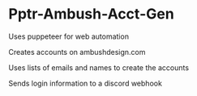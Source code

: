 # Pptr-Ambush-Acct-Gen

Uses puppeteer for web automation

Creates accounts on ambushdesign.com 

Uses lists of emails and names to create the accounts

Sends login information to a discord webhook
